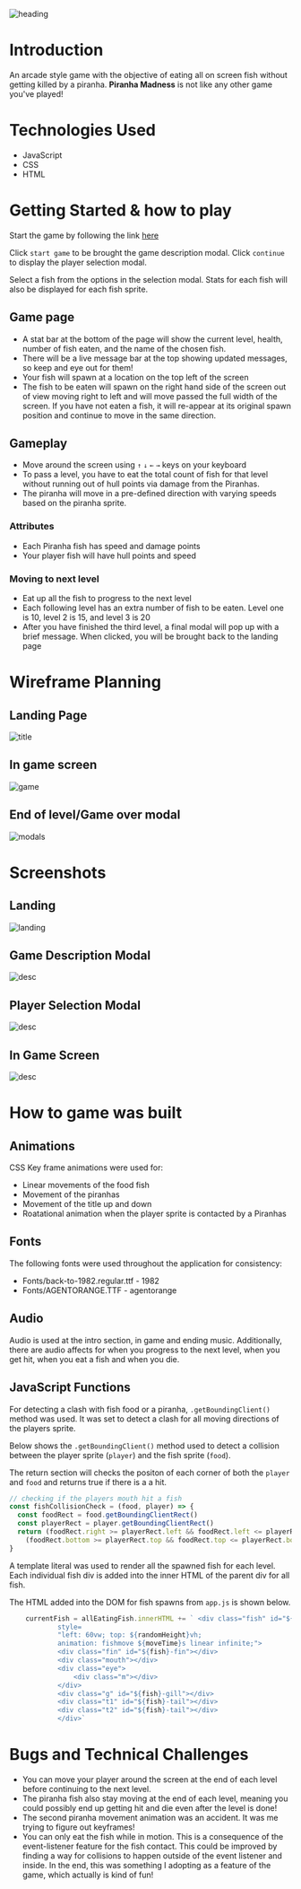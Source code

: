 ![heading](images/title.png)

# Introduction
An arcade style game with the objective of eating all on screen fish without getting killed by a piranha. **Piranha Madness** is not like any other game you've played!

# Technologies Used 
* JavaScript
* CSS
* HTML

# Getting Started & how to play
Start the game by following the link [here](https://petermc87.github.io/piranha-madness/)

Click `start game` to be brought the game description modal. Click `continue` to display the player selection modal. 

Select a fish from the options in the selection modal. Stats for each fish will also be displayed for each fish sprite.


## Game page 
* A stat bar at the bottom of the page will show the current level, health, number of fish eaten, and the name of the chosen fish.
* There will be a live message bar at the top showing updated messages, so keep and eye out for them!
* Your fish will spawn at a location on the top left of the screen
* The fish to be eaten will spawn on the right hand side of the screen out of view moving right to left and will move passed the full width of the screen. If you have not eaten a fish, it will re-appear at its original spawn position and continue to move in the same direction.
 
## Gameplay
* Move around the screen using `↑` `↓` `←` `→` keys on your keyboard
* To pass a level, you have to eat the total count of fish for that level without running out of hull points via damage from the Piranhas.
* The piranha will move in a pre-defined direction with varying speeds based on the piranha sprite.

### Attributes 
* Each Piranha fish has speed and damage points 
* Your player fish will have hull points and speed 

### Moving to next level 
* Eat up all the fish to progress to the next level
* Each following level has an extra number of fish to be eaten. Level one is 10, level 2 is 15, and level 3 is 20
* After you have finished the third level, a final modal will pop up with a brief message. When clicked, you will be brought back to the landing page


# Wireframe Planning
## Landing Page
![title](images/title-page.jpg)

## In game screen
![game](images/game-screen.jpg)

## End of level/Game over modal
![modals](images/modals.jpg)

# Screenshots
## Landing
![landing](images/landing.png)

## Game Description Modal
![desc](images/description.png)

## Player Selection Modal
![desc](images/selection.png)

## In Game Screen
![desc](images/ingame.png)


# How to game was built

## Animations  
CSS Key frame animations were used for:
* Linear movements of the food fish
* Movement of the piranhas
* Movement of the title up and down
* Roatational animation when the player sprite is contacted by a Piranhas

## Fonts
The following fonts were used throughout the application for consistency:
* Fonts/back-to-1982.regular.ttf - 1982
* Fonts/AGENTORANGE.TTF - agentorange

## Audio
Audio is used at the intro section, in game and ending music.
Additionally, there are audio affects for when you progress to the next level, when you get hit, when you eat a fish and when you die.


## JavaScript Functions
For detecting a clash with fish food or a piranha, `.getBoundingClient()` method was used. It was set to detect a clash for all moving directions of the players sprite. 

Below shows the `.getBoundingClient()` method used to detect a collision between the player sprite (`player`) and the fish sprite (`food`).

The return section will checks the positon of each corner of both the `player` and `food` and returns true if there is a a hit.

```js
// checking if the players mouth hit a fish
const fishCollisionCheck = (food, player) => {
  const foodRect = food.getBoundingClientRect()
  const playerRect = player.getBoundingClientRect()
  return (foodRect.right >= playerRect.left && foodRect.left <= playerRect.right) &&
    (foodRect.bottom >= playerRect.top && foodRect.top <= playerRect.bottom)
}
```

A template literal was used to render all the spawned fish for each level. Each individual fish div is added into the inner HTML of the parent div for all fish.

The HTML added into the DOM for fish spawns from `app.js` is shown below.

```js
    currentFish = allEatingFish.innerHTML += ` <div class="fish" id="${fish}-fish" 
            style= 
            "left: 60vw; top: ${randomHeight}vh;
            animation: fishmove ${moveTime}s linear infinite;">
            <div class="fin" id="${fish}-fin"></div>
            <div class="mouth"></div>
            <div class="eye">
                <div class="m"></div>
            </div>
            <div class="g" id="${fish}-gill"></div>
            <div class="t1" id="${fish}-tail"></div>
            <div class="t2" id="${fish}-tail"></div>
            </div>`
```

# Bugs and Technical Challenges
* You can move your player around the screen at the end of each level before continuing to the next level.
* The piranha fish also stay moving at the end of each level, meaning you could possibly end up getting hit and die even after the level is done!
* The second piranha movement animation was an accident. It was me trying to figure out keyframes!
* You can only eat the fish while in motion. This is a consequence of the event-listener feature for the fish contact. This could be improved by finding a way for collisions to happen outside of the event listener and inside. In the end, this was something I adopting as a feature of the game, which actually is kind of fun!
